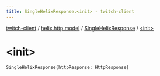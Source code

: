 ```yaml
---
title: SingleHelixResponse.<init> - twitch-client
---
```


[twitch-client](../../index.html) / [helix.http.model](../index.html) / [SingleHelixResponse](index.html) / [&lt;init&gt;](./-init-.html)

# &lt;init&gt;

`SingleHelixResponse(httpResponse: HttpResponse)`